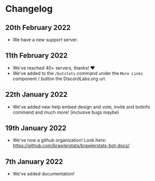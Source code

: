 # Changelog

## 20th February 2022
* We have a new support server.

## 11th February 2022

* We've reached 40+ servers, thanks! ❤
* We've added to the `/botstats` command under the `More Links` component / button the DiscordLabs.org url.

## 22th January 2022

* We've added new help embed design and vote, invite and botinfo command and much more! (inclusive bugs maybe)

## 19th January 2022

* We've now a github organization! Look here: https://github.com/brawlerstats/brawlerstats-bot-docs/

## 7th January 2022

* We've added documentation!
